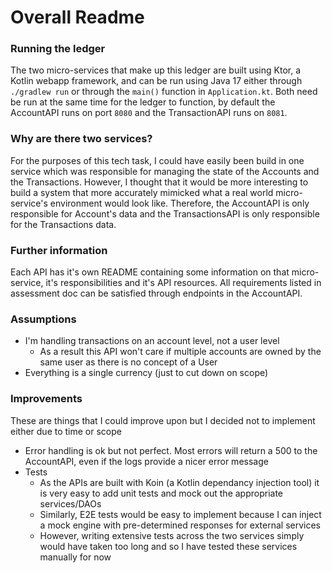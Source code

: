# Overall Readme
### Running the ledger
The two micro-services that make up this ledger are built using Ktor, a Kotlin webapp framework, and can be run using Java 17 either through `./gradlew run` or through the `main()` function in `Application.kt`. Both need be run at the same time for the ledger to function, by default the AccountAPI runs on port `8080` and the TransactionAPI runs on `8081`.

### Why are there two services?
For the purposes of this tech task, I could have easily been build in one service which was responsible for managing the state of the Accounts and the Transactions. However, I thought that it would be more interesting to build a system that more accurately mimicked what a real world micro-service's environment would look like. Therefore, the AccountAPI is only responsible for Account's data and the TransactionsAPI is only responsible for the Transactions data.

### Further information
Each API has it's own README containing some information on that micro-service, it's responsibilities and it's API resources. All requirements listed in assessment doc can be satisfied through endpoints in the AccountAPI. 
### Assumptions 
- I'm handling transactions on an account level, not a user level
	- As a result this API won't care if multiple accounts are owned by the same user as there is no concept of a User
- Everything is a single currency (just to cut down on scope)
### Improvements
These are things that I could improve upon but I decided not to implement either due to time or scope
- Error handling is ok but not perfect. Most errors will return a 500 to the AccountAPI, even if the logs provide a nicer error message
- Tests
	- As the APIs are built with Koin (a Kotlin dependancy injection tool) it is very easy to add unit tests and mock out the appropriate services/DAOs
	- Similarly, E2E tests would be easy to implement because I can inject a mock engine with pre-determined responses for external services
	- However, writing extensive tests across the two services simply would have taken too long and so I have tested these services manually for now
